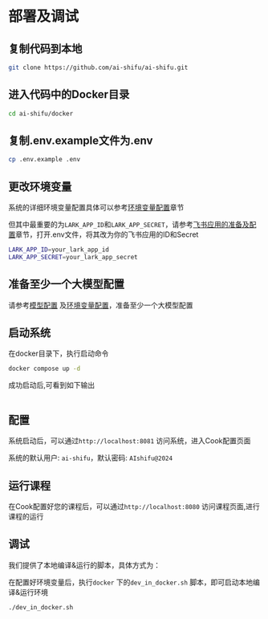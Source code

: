 # 部署及调试


## 复制代码到本地

```bash
git clone https://github.com/ai-shifu/ai-shifu.git
```

## 进入代码中的Docker目录

```bash
cd ai-shifu/docker  
```

## 复制.env.example文件为.env

```bash
cp .env.example .env
```

## 更改环境变量

系统的详细环境变量配置具体可以参考[环境变量配置](./environment-variables.md)章节

但其中最重要的为`LARK_APP_ID`和`LARK_APP_SECRET`，请参考[飞书应用的准备及配置](preparation.md)章节，打开.env文件，将其改为你的飞书应用的ID和Secret


```bash
LARK_APP_ID=your_lark_app_id
LARK_APP_SECRET=your_lark_app_secret
```

## 准备至少一个大模型配置   

请参考[模型配置](./models-and-configurations.md) 及[环境变量配置](./environment-variables.md)，准备至少一个大模型配置


## 启动系统
在docker目录下，执行启动命令

```bash
docker compose up -d
```

成功启动后,可看到如下输出
 

<img src="../img/zh-deployment-docker-start-success.png" alt="">

## 配置

系统启动后，可以通过`http://localhost:8081` 访问系统，进入Cook配置页面

系统的默认用户: `ai-shifu`，默认密码: `AIshifu@2024`

## 运行课程
在Cook配置好您的课程后，可以通过`http://localhost:8080` 访问课程页面,进行课程的运行



## 调试

我们提供了本地编译&运行的脚本，具体方式为：

在配置好环境变量后，执行`docker` 下的`dev_in_docker.sh` 脚本，即可启动本地编译&运行环境

```bash
./dev_in_docker.sh
```

